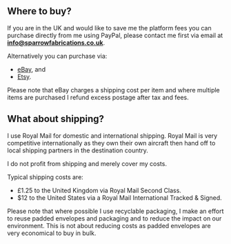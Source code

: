 ## Where to buy?
If you are in the UK and would like to save me the platform fees you can purchase directly from me using PayPal, please contact me first via email at **info@sparrowfabrications.co.uk**.

Alternatively you can purchase via:

- [eBay](https://www.ebay.co.uk/usr/sparrowfabrications), and
- [Etsy](https://www.etsy.com/shop/SparrowFabrications).

Please note that eBay charges a shipping cost per item and where multiple items are purchased I refund excess postage after tax and fees.

## What about shipping?
I use Royal Mail for domestic and international shipping. Royal Mail is very competitive internationally as they own their own aircraft then hand off to local shipping partners in the destination country.

I do not profit from shipping and merely cover my costs.

Typical shipping costs are:

- £1.25 to the United Kingdom via Royal Mail Second Class.
- $12 to the United States via a Royal Mail International Tracked & Signed.

Please note that where possible I use recyclable packaging, I make an effort to reuse padded envelopes and packaging and to reduce the impact on our environment. This is not about reducing costs as padded envelopes are very economical to buy in bulk.
